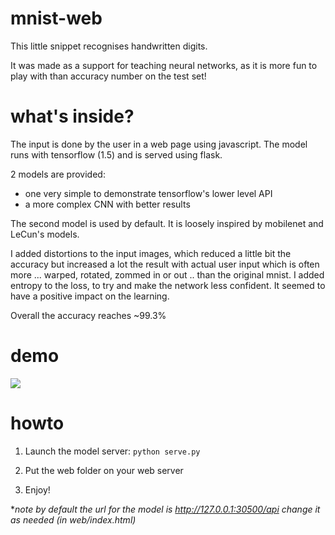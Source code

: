 # mnist-web
This little snippet recognises handwritten digits.

It was made as a support for teaching neural networks, as it is more fun to play with than accuracy number on the test set!

# what's inside?
The input is done by the user in a web page using javascript. The model runs with tensorflow (1.5) and is served using flask.

2 models are provided:
- one very simple to demonstrate tensorflow's lower level API
- a more complex CNN with better results
 
The second model is used by default.
It is loosely inspired by mobilenet and LeCun's models.

I added distortions to the input images, which reduced a little bit the accuracy but increased a lot the result with actual user input which is often more ... warped, rotated, zommed in or out .. than the original mnist.
I added entropy to the loss, to try and make the network less confident. It seemed to have a positive impact on the learning.

Overall the accuracy reaches ~99.3%

# demo
![](https://user-images.githubusercontent.com/5497622/39972447-3f8468dc-5710-11e8-91bf-0e674be394a8.gif)

# howto
1. Launch the model server:  `python serve.py`
 
1. Put the web folder on your web server
 
1. Enjoy!

**note by default the url for the model is http://127.0.0.1:30500/api change it as needed (in web/index.html)*
